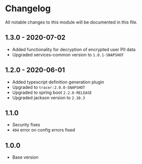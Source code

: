 # Changelog
All notable changes to this module will be documented in this file.

## 1.3.0 - 2020-07-02

- Added functionality for decryption of encrypted user PII data
- Upgraded services-common version to `1.0.1-SNAPSHOT`

## 1.2.0 - 2020-06-01

- Added typescript definition generation plugin
- Upgraded to `tracer:2.0.0-SNAPSHOT`
- Upgraded to spring boot `2.2.6-RELEASE`
- Upgraded jackson version to `2.10.3`

## 1.1.0

- Security fixes
- `404` error on config errors fixed

## 1.0.0

- Base version
